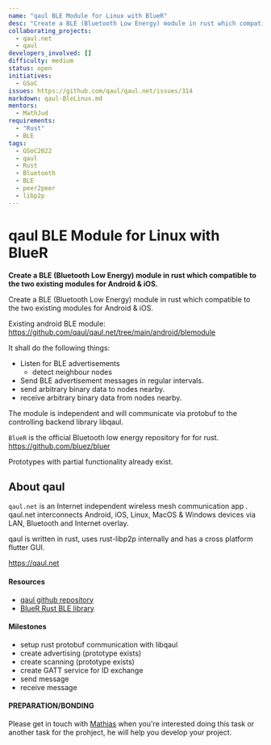 ```yaml
---
name: "qaul BLE Module for Linux with BlueR"
desc: "Create a BLE (Bluetooth Low Energy) module in rust which compatible to the two existing modules for Android & iOS."
collaborating_projects:
  - qaul.net
  - qaul
developers_involved: []
difficulty: medium
status: open
initiatives:
  - GSoC
issues: https://github.com/qaul/qaul.net/issues/314
markdown: qaul-BleLinux.md
mentors:
  - MathJud
requirements:
  - "Rust"
  - BLE
tags:
  - GSoC2022
  - qaul
  - Rust
  - Bluetooth
  - BLE
  - peer2peer
  - libp2p
---
```


# qaul BLE Module for Linux with BlueR

**Create a BLE (Bluetooth Low Energy) module in rust which compatible to the two existing modules for Android & iOS.**

Create a BLE (Bluetooth Low Energy) module in rust which compatible to the two existing modules for Android & iOS.

Existing android BLE module:
https://github.com/qaul/qaul.net/tree/main/android/blemodule

It shall do the following things:

* Listen for BLE advertisements
  * detect neighbour nodes
* Send BLE advertisement messages in regular intervals.
* send arbitrary binary data to nodes nearby.
* receive arbitrary binary data from nodes nearby.

The module is independent and will communicate via protobuf to the controlling backend library libqaul. 

`BlueR` is the official Bluetooth low energy repository for for rust.
https://github.com/bluez/bluer

Prototypes with partial functionality already exist.


## About qaul

`qaul.net` is an Internet independent wireless mesh communication app . 
qaul.net interconnects Android, iOS, Linux, MacOS & Windows devices via LAN, Bluetooth and Internet overlay.

qaul is written in rust, uses rust-libp2p internally and has a cross platform flutter GUI.

https://qaul.net


#### Resources

* [qaul github repository](https://github.com/qaul/qaul.net)
* [BlueR Rust BLE library](https://github.com/bluez/bluer)


#### Milestones

* setup rust protobuf communication with libqaul
* create advertising (prototype exists)
* create scanning (prototype exists)
* create GATT service for ID exchange
* send message
* receive message


#### PREPARATION/BONDING

Please get in touch with [Mathias](mailto:jud@qaul.net) when you're interested doing this task or another task for the prohject, he will help you develop your project.

